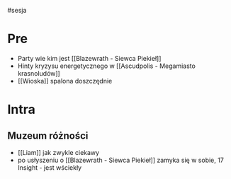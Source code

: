 #sesja 

# Pre
* Party wie kim jest [[Blazewrath - Siewca Piekieł]]
* Hinty kryzysu energetycznego w [[Ascudpolis - Megamiasto krasnoludów]]
* [[Wioska]] spalona doszczędnie

# Intra

## Muzeum różności
* [[Liam]] jak zwykle ciekawy
* po usłyszeniu o [[Blazewrath - Siewca Piekieł]] zamyka się w sobie, 17 Insight - jest wściekły


